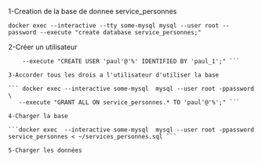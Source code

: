
1-Creation de la base de donnee service_personnes

```docker exec --interactive --tty some-mysql mysql --user root --password --execute "create database service_personnes;"```

2-Créer un utilisateur

```docker exec --interactive some-mysql  mysql --user root -ppassword \
    --execute "CREATE USER 'paul'@'%' IDENTIFIED BY 'paul_1';" ```

3-Accorder tous les drois a l'utilisateur d'utiliser la base 

``` docker exec --interactive some-mysql  mysql --user root -ppassword \
   --execute "GRANT ALL ON service_personnes.* TO 'paul'@'%';" ```
   
4-Charger la base

```docker exec  --interactive some-mysql  mysql --user root -ppassword service_personnes < ~/services_personnes.sql ```

5-Charger les données
